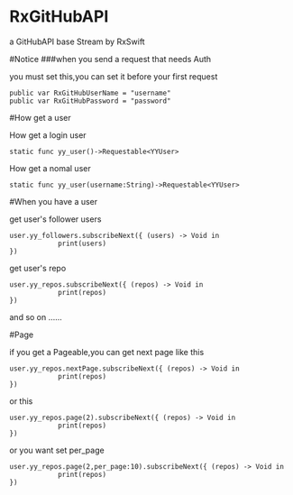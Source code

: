 # RxGitHubAPI
a GitHubAPI base Stream by RxSwift



#Notice 
###when you send a request that needs Auth

you must set this,you can set it before your first request

	public var RxGitHubUserName = "username"
	public var RxGitHubPassword = "password"

#How get a user

How get a login user

	static func yy_user()->Requestable<YYUser>

How get a nomal user
	
	static func yy_user(username:String)->Requestable<YYUser>
	

#When you have a user

get user's follower users

	user.yy_followers.subscribeNext({ (users) -> Void in
                print(users)
    })

get user's repo
	
	user.yy_repos.subscribeNext({ (repos) -> Void in
                print(repos)
    })
    
and so on ……
 
 
#Page

if you get a Pageable<E>,you can get next page like this

	user.yy_repos.nextPage.subscribeNext({ (repos) -> Void in
                print(repos)
    })

or this
 
	user.yy_repos.page(2).subscribeNext({ (repos) -> Void in
                print(repos)
    })
    
or you want set per_page

	user.yy_repos.page(2,per_page:10).subscribeNext({ (repos) -> Void in
                print(repos)
    })
    
  